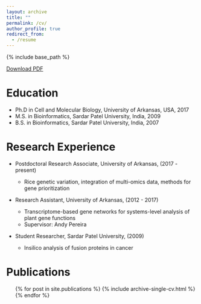 ```yaml
---
layout: archive
title: ""
permalink: /cv/
author_profile: true
redirect_from:
  - /resume
---
```


{% include base_path %}

[Download PDF]("https://cngupta.github.io/cgupta_cv.pdf") 

Education
======
* Ph.D in Cell and Molecular Biology, University of Arkansas, USA, 2017 
* M.S. in Bioinformatics, Sardar Patel University, India, 2009
* B.S. in Bioinformatics, Sardar Patel University, India, 2007


Research Experience 
======
* Postdoctoral Research Associate, University of Arkansas, (2017 - present)
  * Rice genetic variation, integration of multi-omics data, methods for gene prioritization

* Research Assistant, University of Arkansas, (2012 - 2017)
  * Transcriptome-based gene networks for systems-level analysis of plant gene functions
  * Supervisor: Andy Pereira
  
* Student Researcher, Sardar Patel University, (2009) 
  * Insilico analysis of fusion proteins in cancer



Publications
======
  <ul>{% for post in site.publications %}
    {% include archive-single-cv.html %}
  {% endfor %}</ul>
  

